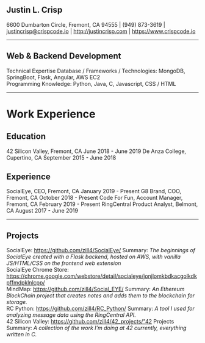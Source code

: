 ## Justin L. Crisp
6600 Dumbarton Circle, Fremont, CA 94555 |   (949) 873-3619   |   justincrisp@crispcode.io   |  http://justincrisp.com   |   https://www.crispcode.io <br/>
________________


## Web & Backend Development
Technical Expertise
        Database / Frameworks / Technologies: MongoDB, SpringBoot, Flask, Angular, AWS EC2 <br/>
        Programming Knowledge: Python, Java, C, Javascript, CSS / HTML <br/>
________________

# Work Experience

## Education
42 Silicon Valley, Fremont, CA         June 2018  - June 2019
De Anza College, Cupertino, CA September 2015 - June 2018 
## Experience
SocialEye, CEO, Fremont, CA January 2019 - Present
G8 Brand, COO, Fremont, CA October 2018 - Present
Code For Fun, Account Manager, Fremont, CA February 2019 - Present
RingCentral Product Analyst, Belmont, CA August 2017 - June 2019
________________

## Projects


SocialEye: https://github.com/zill4/SocialEye/
Summary: *The beginnings of SocialEye created with a Flask backend, hosted on AWS, with vanilla JS/HTML/CSS on the frontend web extension*<br/>
SocialEye Chrome Store: https://chrome.google.com/webstore/detail/socialeye/jonjlomkbdkacgolkdkpffmdpklnlcpp/ <br/>
MindMap: https://github.com/zill4/Social_EYE/
Summary: *An Ethereum BlockChain project that creates notes and adds them to the blockchain for storage.*<br/>
RC Python: https://github.com/zill4/RC_Python/
Summary: *A tool I used for analyzing message data using the RingCentral API.*<br/>
42 Silicon Valley: https://github.com/zill4/42_projects/"42 Projects
Summary: *A collection of the work I’m doing at 42 currently, everything written in C.*<br/>
